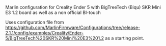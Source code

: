Marlin configuration for Creality Ender 5 with BigTreeTech (Biqu) SKR Mini E3 1.2 board as well as a non official Bl-touch

Uses configuration file from https://github.com/MarlinFirmware/Configurations/tree/release-2.1.1/config/examples/Creality/Ender-5/BigTreeTech%20SKR%20Mini%20E3%201.2 as a starting point.


